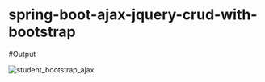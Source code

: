 # spring-boot-ajax-jquery-crud-with-bootstrap

#Output

![student_bootstrap_ajax](https://user-images.githubusercontent.com/123350509/217169742-f03f3e70-196e-41d0-b50a-01e90f65efd8.png)
